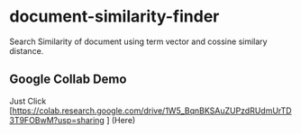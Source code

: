 # document-similarity-finder

Search Similarity of document using term vector and cossine similary distance.

## Google Collab Demo
Just Click [https://colab.research.google.com/drive/1W5_BqnBKSAuZUPzdRUdmUrTD3T9FOBwM?usp=sharing
] (Here)
